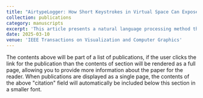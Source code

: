 ```yaml
---
title: "AirtypeLogger: How Short Keystrokes in Virtual Space Can Expose Your Semantic Input to Nearby Cameras"
collection: publications
category: manuscripts
excerpt: 'This article presents a natural language processing method that can decipher user input in a virtual space, even for inputs as short as 7 characters, with 90% accuracy.'
date: 2025-03-10
venue: 'IEEE Transactions on Visualization and Computer Graphics'
---
```


The contents above will be part of a list of publications, if the user clicks the link for the publication than the contents of section will be rendered as a full page, allowing you to provide more information about the paper for the reader. When publications are displayed as a single page, the contents of the above "citation" field will automatically be included below this section in a smaller font.
